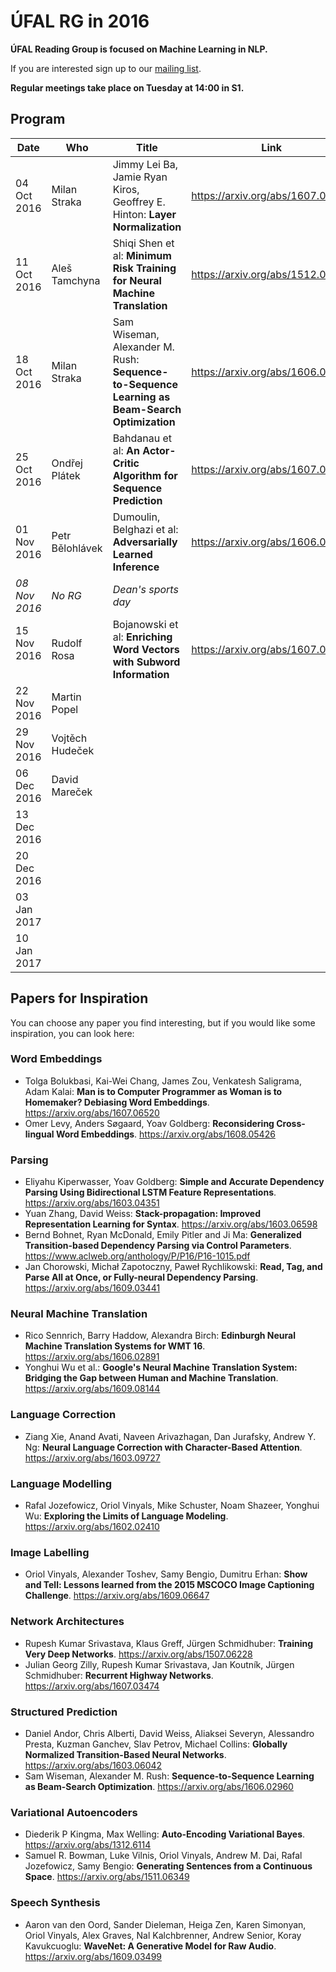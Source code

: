 # ÚFAL RG in 2016

**ÚFAL Reading Group is focused on Machine Learning in NLP.**

If you are interested sign up to our [mailing list](https://groups.google.com/forum/#!forum/ufal-rg).

**Regular meetings take place on Tuesday at 14:00 in S1.**

## Program

| Date          | Who                | Title | Link
| ----          | ---                | ----- | ----
| 04 Oct 2016   | Milan Straka       | Jimmy Lei Ba, Jamie Ryan Kiros, Geoffrey E. Hinton: **Layer Normalization** | https://arxiv.org/abs/1607.06450
| 11 Oct 2016   | Aleš Tamchyna      | Shiqi Shen et al: **Minimum Risk Training for Neural Machine Translation** | https://arxiv.org/abs/1512.02433
| 18 Oct 2016   | Milan Straka       | Sam Wiseman, Alexander M. Rush: **Sequence-to-Sequence Learning as Beam-Search Optimization** | https://arxiv.org/abs/1606.02960
| 25 Oct 2016   | Ondřej Plátek      | Bahdanau et al: **An Actor-Critic Algorithm for Sequence Prediction** | https://arxiv.org/abs/1607.07086 |
| 01 Nov 2016   | Petr Bělohlávek    | Dumoulin, Belghazi et al: **Adversarially Learned Inference** | https://arxiv.org/abs/1606.00704
| *08 Nov 2016* | *No RG*            | *Dean's sports day* | &nbsp;
| 15 Nov 2016   | Rudolf Rosa        | Bojanowski et al: **Enriching Word Vectors with Subword Information** | https://arxiv.org/abs/1607.04606
| 22 Nov 2016   | Martin Popel       | &nbsp; | &nbsp;
| 29 Nov 2016   | Vojtěch Hudeček    | &nbsp; | &nbsp;
| 06 Dec 2016   | David Mareček      | &nbsp; | &nbsp;
| 13 Dec 2016   | &nbsp;             | &nbsp; | &nbsp;
| 20 Dec 2016   | &nbsp;             | &nbsp; | &nbsp;
| 03 Jan 2017   | &nbsp;             | &nbsp; | &nbsp;
| 10 Jan 2017   | &nbsp;             | &nbsp; | &nbsp;

## Papers for Inspiration

You can choose any paper you find interesting, but if you would like some inspiration, you can look here:

### Word Embeddings

- Tolga Bolukbasi, Kai-Wei Chang, James Zou, Venkatesh Saligrama, Adam Kalai: **Man is to Computer Programmer as Woman is to Homemaker? Debiasing Word Embeddings**. https://arxiv.org/abs/1607.06520
- Omer Levy, Anders Søgaard, Yoav Goldberg: **Reconsidering Cross-lingual Word Embeddings**. https://arxiv.org/abs/1608.05426

### Parsing

- Eliyahu Kiperwasser, Yoav Goldberg: **Simple and Accurate Dependency Parsing Using Bidirectional LSTM Feature Representations**. https://arxiv.org/abs/1603.04351
- Yuan Zhang, David Weiss: **Stack-propagation: Improved Representation Learning for Syntax**. https://arxiv.org/abs/1603.06598
- Bernd Bohnet, Ryan McDonald, Emily Pitler and Ji Ma: **Generalized Transition-based Dependency Parsing via Control Parameters**. https://www.aclweb.org/anthology/P/P16/P16-1015.pdf
- Jan Chorowski, Michał Zapotoczny, Paweł Rychlikowski: **Read, Tag, and Parse All at Once, or Fully-neural Dependency Parsing**. https://arxiv.org/abs/1609.03441

### Neural Machine Translation

- Rico Sennrich, Barry Haddow, Alexandra Birch: **Edinburgh Neural Machine Translation Systems for WMT 16**. https://arxiv.org/abs/1606.02891
- Yonghui Wu et al.: **Google's Neural Machine Translation System: Bridging the Gap between Human and Machine Translation**. https://arxiv.org/abs/1609.08144

### Language Correction

- Ziang Xie, Anand Avati, Naveen Arivazhagan, Dan Jurafsky, Andrew Y. Ng: **Neural Language Correction with Character-Based Attention**. https://arxiv.org/abs/1603.09727

### Language Modelling

- Rafal Jozefowicz, Oriol Vinyals, Mike Schuster, Noam Shazeer, Yonghui Wu: **Exploring the Limits of Language Modeling**. https://arxiv.org/abs/1602.02410

### Image Labelling

- Oriol Vinyals, Alexander Toshev, Samy Bengio, Dumitru Erhan: **Show and Tell: Lessons learned from the 2015 MSCOCO Image Captioning Challenge**. https://arxiv.org/abs/1609.06647

### Network Architectures

- Rupesh Kumar Srivastava, Klaus Greff, Jürgen Schmidhuber: **Training Very Deep Networks**. https://arxiv.org/abs/1507.06228
- Julian Georg Zilly, Rupesh Kumar Srivastava, Jan Koutník, Jürgen Schmidhuber: **Recurrent Highway Networks**. https://arxiv.org/abs/1607.03474

### Structured Prediction

- Daniel Andor, Chris Alberti, David Weiss, Aliaksei Severyn, Alessandro Presta, Kuzman Ganchev, Slav Petrov, Michael Collins: **Globally Normalized Transition-Based Neural Networks**. https://arxiv.org/abs/1603.06042
- Sam Wiseman, Alexander M. Rush: **Sequence-to-Sequence Learning as Beam-Search Optimization**. https://arxiv.org/abs/1606.02960

### Variational Autoencoders

- Diederik P Kingma, Max Welling: **Auto-Encoding Variational Bayes**. https://arxiv.org/abs/1312.6114
- Samuel R. Bowman, Luke Vilnis, Oriol Vinyals, Andrew M. Dai, Rafal Jozefowicz, Samy Bengio: **Generating Sentences from a Continuous Space**. https://arxiv.org/abs/1511.06349

### Speech Synthesis

- Aaron van den Oord, Sander Dieleman, Heiga Zen, Karen Simonyan, Oriol Vinyals, Alex Graves, Nal Kalchbrenner, Andrew Senior, Koray Kavukcuoglu: **WaveNet: A Generative Model for Raw Audio**. https://arxiv.org/abs/1609.03499
